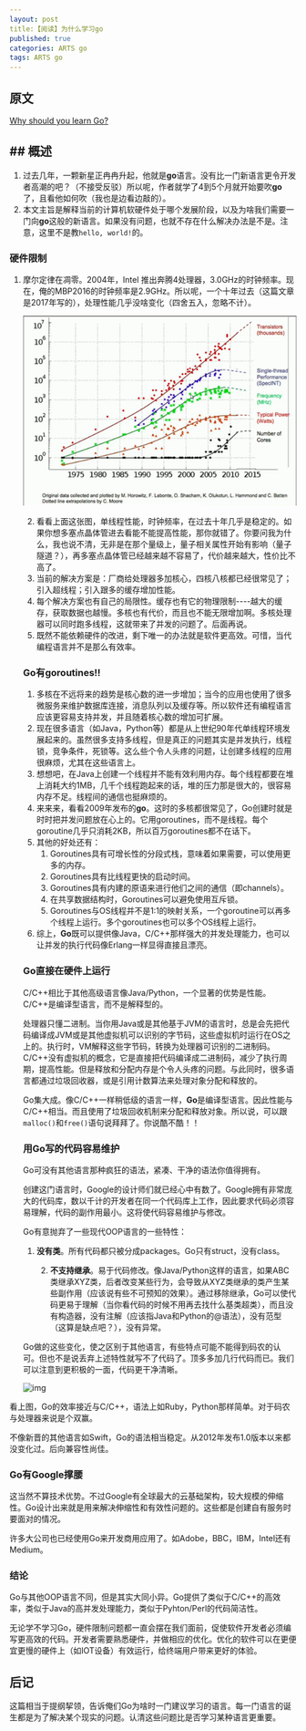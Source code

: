 ```yaml
---
layout: post
title:【阅读】为什么学习go
published: true
categories: ARTS go
tags: ARTS go
---
```


## 原文

[Why should you learn Go?](https://medium.com/@kevalpatel2106/why-should-you-learn-go-f607681fad65)

## ## 概述

1. 过去几年，一颗新星正冉冉升起，他就是**go**语言。没有比一门新语言更令开发者高潮的吧？（不接受反驳）所以呢，作者就学了4到5个月就开始要吹**go**了，且看他如何吹（我也是边看边敲的）。
2. 本文主旨是解释当前的计算机软硬件处于哪个发展阶段，以及为啥我们需要一门向**go**这般的新语言。如果没有问题，也就不存在什么解决办法是不是。注意，这里不是教`hello, world!`的。

### 硬件限制

1. 摩尔定律在凋零。2004年，Intel 推出奔腾4处理器，3.0GHz的时钟频率。现在，俺的MBP2016的时钟频率是2.9GHz。所以呢，一个十年过去（这篇文章是2017年写的），处理性能几乎没啥变化（四舍五入，忽略不计）。

   ![img](../images/posts/go/1_Azz7YwzYYR6lDKFj8iIGZg.png)

   2. 看看上面这张图，单线程性能，时钟频率，在过去十年几乎是稳定的。如果你想多塞点晶体管进去看能不能提高性能，那你就错了。你要问我为什么，我也说不清，无非是在那个量级上，量子相关属性开始有影响（量子隧道？），再多塞点晶体管已经越来越不容易了，代价越来越大，性价比不高了。
   3. 当前的解决方案是：厂商给处理器多加核心，四核八核都已经很常见了；引入超线程；引入跟多的缓存增加性能。
   4. 每个解决方案也有自己的局限性。缓存也有它的物理限制----越大的缓存，获取数据也越慢。多核也有代价，而且也不能无限增加啊。多核处理器可以同时跑多线程，这就带来了并发的问题了。后面再说。
   5. 既然不能依赖硬件的改进，剩下唯一的办法就是软件更高效。可惜，当代编程语言并不是那么有效率。

   ### Go有goroutines!!

   1. 多核在不远将来的趋势是核心数的进一步增加；当今的应用也使用了很多微服务来维护数据库连接，消息队列以及缓存等。所以软件还有编程语言应该更容易支持并发，并且随着核心数的增加可扩展。
   2. 现在很多语言（如Java，Python等）都是从上世纪90年代单线程环境发展起来的。虽然很多支持多线程，但是真正的问题其实是并发执行，线程锁，竞争条件，死锁等。这么些个令人头疼的问题，让创建多线程的应用很麻烦，尤其在这些语言上。
   3. 想想吧，在Java上创建一个线程并不能有效利用内存。每个线程都要在堆上消耗大约1MB，几千个线程跑起来的话，堆的压力那是很大的，很容易内存不足。线程间的通信也挺麻烦的。
   4. 来来来，看看2009年发布的**go**。这时的多核都很常见了，Go创建时就是时时把并发问题放在心上的。它用goroutines，而不是线程。每个goroutine几乎只消耗2KB，所以百万goroutines都不在话下。
   5. 其他的好处还有：
      1. Goroutines具有可增长性的分段式栈，意味着如果需要，可以使用更多的内存。
      2. Goroutines具有比线程更快的启动时间。
      3. Goroutines具有内建的原语来进行他们之间的通信（即channels）。
      4. 在共享数据结构时，Goroutines可以避免使用互斥锁。
      5. Goroutines与OS线程并不是1:1的映射关系，一个goroutine可以再多个线程上运行。多个goroutines也可以多个OS线程上运行。
   6. 综上，**Go**既可以提供像Java，C/C++那样强大的并发处理能力，也可以让并发的执行代码像Erlang一样显得直接且漂亮。

   ### Go直接在硬件上运行

   C/C++相比于其他高级语言像Java/Python，一个显著的优势是性能。C/C++是编译型语言，而不是解释型的。

   处理器只懂二进制。当你用Java或是其他基于JVM的语言时，总是会先把代码编译成JVM或是其他虚拟机可以识别的字节码，这些虚拟机时运行在OS之上的。执行时，VM解释这些字节码，转换为处理器可识别的二进制码。C/C++没有虚拟机的概念，它是直接把代码编译成二进制码，减少了执行周期，提高性能。但是释放和分配内存是个令人头疼的问题。与此同时，很多语言都通过垃圾回收器，或是引用计数算法来处理对象分配和释放的。

   Go集大成。像C/C++一样稍低级的语言一样，**Go**是编译型语言。因此性能与C/C++相当。而且使用了垃圾回收机制来分配和释放对象。所以说，可以跟`malloc()`和`free()`语句说拜拜了。你说酷不酷！！

   ### 用Go写的代码容易维护

   Go可没有其他语言那种疯狂的语法，紧凑、干净的语法你值得拥有。

   创建这门语言时，Google的设计师们就已经心中有数了。Google拥有非常庞大的代码库，数以千计的开发者在同一个代码库上工作，因此要求代码必须容易理解，代码的副作用最小。这将使代码容易维护与修改。

   Go有意抛弃了一些现代OOP语言的一些特性：

   1. **没有类**。所有代码都只被分成packages。Go只有struct，没有class。

    	2. **不支持继承**。易于代码修改。像Java/Python这样的语言，如果ABC类继承XYZ类，后者改变某些行为，会导致从XYZ类继承的类产生某些副作用（应该说有些不可预知的效果）。通过移除继承，Go可以使代码更易于理解（当你看代码的时候不用再去找什么基类超类），而且没有构造器，没有注解（应该指Java和Python的@语法），没有范型（这算是缺点吧？），没有异常。

   Go做的这些变化，使之区别于其他语言，有些特点可能不能得到码农的认可。但也不是说丢弃上述特性就写不了代码了。顶多多加几行代码而已。我们可以注意到更积极的一面，代码更干净清晰。

   ![img](/Users/willpower/Documents/GitHub/anbenqishi.github.io/images/posts/go/fastgo.png)

看上图，Go的效率接近与C/C++，语法上如Ruby，Python那样简单。对于码农与处理器来说是个双赢。

不像新晋的其他语言如Swift，Go的语法相当稳定。从2012年发布1.0版本以来都没变化过。后向兼容性尚佳。

### Go有Google撑腰

这当然不算技术优势。不过Google有全球最大的云基础架构，较大规模的伸缩性。Go设计出来就是用来解决伸缩性和有效性问题的。这些都是创建自有服务时要面对的情况。

许多大公司也已经使用Go来开发商用应用了。如Adobe，BBC，IBM，Intel还有Medium。

### 结论

Go与其他OOP语言不同，但是其实大同小异。Go提供了类似于C/C++的高效率，类似于Java的高并发处理能力，类似于Pyhton/Perl的代码简洁性。

无论学不学习Go，硬件限制问题都一直会摆在我们面前，促使软件开发者必须编写更高效的代码。开发者需要熟悉硬件，并做相应的优化。优化的软件可以在更便宜更慢的硬件上（如IOT设备）有效运行，给终端用户带来更好的体验。

## 后记

这篇相当于提纲挈领，告诉俺们Go为啥时一门建议学习的语言。每一门语言的诞生都是为了解决某个现实的问题。认清这些问题比是否学习某种语言更重要。